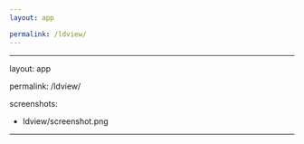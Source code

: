 ```yaml
---
layout: app

permalink: /ldview/
---
```

---
layout: app

permalink: /ldview/

screenshots:
  - ldview/screenshot.png
---
